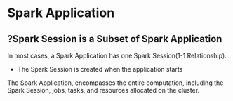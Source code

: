 # Spark Application


## ?Spark Session is a Subset of Spark Application
In most cases, a Spark Application has one Spark Session(1-1 Relationship).
- The Spark Session is created when the application starts

The Spark Application, encompasses the entire computation, including the Spark Session, jobs, tasks, and resources allocated on the cluster.
